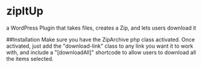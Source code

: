 # zipItUp
a WordPress Plugin that takes files, creates a Zip, and lets users download it

##Installation
Make sure you have the ZipArchive php class activated.
Once activated, just add the "download-link" class to any link you want it to work with, and include a "[downloadAll]" shortcode to allow users to download all the items selected.